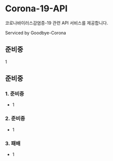 
# Corona-19-API

코로나바이러스감염증-19 관련 API 서비스를 제공합니다.

Serviced by Goodbye-Corona

## 준비중	

1

## 준비중

 ### 1. 준비중
 
 - 1
 
 ### 2. 준비중
 
 - 1
 
 ### 3. 패배
 
- 1
 

